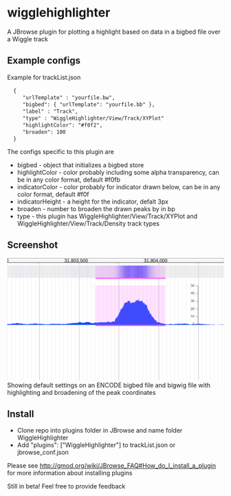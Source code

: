 # wigglehighlighter

A JBrowse plugin for plotting a highlight based on data in a bigbed file over a Wiggle track


## Example configs

Example for trackList.json

      {
         "urlTemplate" : "yourfile.bw",
         "bigbed": { "urlTemplate": "yourfile.bb" },
         "label" : "Track",
         "type" : "WiggleHighlighter/View/Track/XYPlot"
         "highlightColor": "#f0f2",
         "broaden": 100
      }

The configs specific to this plugin are

* bigbed - object that initializes a bigbed store
* highlightColor - color probably including some alpha transparency, can be in any color format, default #f0fb
* indicatorColor - color probably for indicator drawn below, can be in any color format, default #f0f
* indicatorHeight - a height for the indicator, defalt 3px
* broaden - number to broaden the drawn peaks by in bp
* type - this plugin has WiggleHighlighter/View/Track/XYPlot and WiggleHighlighter/View/Track/Density track types


## Screenshot

![](img/out.png)
Showing default settings on an ENCODE bigbed file and bigwig file with highlighting and broadening of the peak coordinates

## Install

- Clone repo into plugins folder in JBrowse and name folder WiggleHighlighter
- Add "plugins": ["WiggleHighlighter"] to trackList.json or jbrowse_conf.json


Please see http://gmod.org/wiki/JBrowse_FAQ#How_do_I_install_a_plugin for more information about installing plugins

Still in beta! Feel free to provide feedback
